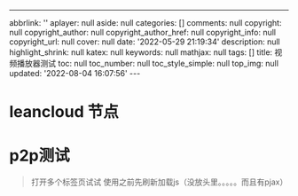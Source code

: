 ---
abbrlink: ''
aplayer: null
aside: null
categories: []
comments: null
copyright: null
copyright_author: null
copyright_author_href: null
copyright_info: null
copyright_url: null
cover: null
date: '2022-05-29 21:19:34'
description: null
highlight_shrink: null
katex: null
keywords: null
mathjax: null
tags: []
title: 视频播放器测试
toc: null
toc_number: null
toc_style_simple: null
top_img: null
updated: '2022-08-04 16:07:56'
---<div id="dplayer"></div>
<script>
const dp = new DPlayer({
    container: document.getElementById('dplayer'),
    video: {
        url: 'https://file.cxl2020mc.top/api/raw/?path=/mc1.mp4',
    },
});
</script>

<div id="dplayer2"></div>

<script>
const dp2 = new DPlayer({
    container: document.getElementById('dplayer2'),
    video: {
        url: 'https://file.cxl2020mc.top/api/raw/?path=/video/%E3%80%8A%E5%8E%9F%E7%A5%9E%E3%80%8B%E5%89%A7%E6%83%85PV-%E3%80%8C%E7%A5%9E%E5%A5%B3%E5%8A%88%E8%A7%82%E3%80%8D.mp4',
    },
});
</script>

# leancloud 节点

<div id="dplayer3"></div>

<script>
const dp3 = new DPlayer({
    container: document.getElementById('dplayer3'),
    video: {
        url: 'https://lc-gluttony.s3.amazonaws.com/eABALL5rKFsL/3gYXrErAjxViR2JJ8vW0r1AKPPWulrJ7/%E3%80%8A%E5%8E%9F%E7%A5%9E%E3%80%8B%E9%A1%BB%E5%BC%A5%E5%89%8D%E7%9E%BB%E7%9F%AD%E7%89%8701%E2%80%94%E2%80%94%E7%A5%9E%E5%A5%87%E7%9A%84%E8%8D%89%E5%85%83%E7%B4%A0.%E3%80%8A%E5%8E%9F%E7%A5%9E%E3%80%8B%E9%A1%BB%E5%BC%A5%E5%89%8D%E7%9E%BB%E7%9F%AD%E7%89%8701%E2%80%94%E2%80%94%E7%A5%9E%E5%A5%87%E7%9A%84%E8%8D%89%E5%85%83%E7%B4%A0.767598357.mp4',
    },
});
</script>

# p2p测试

> 打开多个标签页试试
> 使用之前先刷新加载js（没放头里。。。。。而且有pjax）

<script src="https://jsd.cxl2020mc.top/npm/cdnbye-mp4@latest"></script>

<div id="dplayer3"></div>
<div id="stats"></div>
<script>
    var _peerId = '', _peerNum = 0, _totalP2PDownloaded = 0, _totalP2PUploaded = 0;
    var type = 'normal';
    if(P2PEngineMp4.isSupported()) {
        type = 'customMp4';
    }
    const dp3 = new DPlayer({
        container: document.getElementById('dplayer3'),
        //autoplay: true,
        video: {
            url: 'https://file.cxl2020mc.top/api/raw/?path=/mc1.mp4',
            type: type,
            hotkey: true,        // 移动端全屏时向右划动快进，向左划动快退。
            customType: {
                'customMp4': function (video, player) {
                    var mp4 = new P2PEngineMp4(video, {
                        autoplay: true,
                    });
                    mp4.loadSource(video.src);
                    mp4.on('stats', function (stats) {
                        _totalP2PDownloaded = stats.totalP2PDownloaded;
                        _totalP2PUploaded = stats.totalP2PUploaded;
                        updateStats();
                    }).on('peerId', function (peerId) {
                        _peerId = peerId;
                    }).on('peers', function (peers) {
                        _peerNum = peers.length;
                        updateStats();
                    });
                }
            }
        }
    });
    function updateStats() {
        var text = 'P2P正在为您加速' + (_totalP2PDownloaded/1024).toFixed(2)
            + 'MB 已分享' + (_totalP2PUploaded/1024).toFixed(2) + 'MB' + ' 连接节点' + _peerNum + '个';
        document.getElementById('stats').innerText = text
    }
</script>
